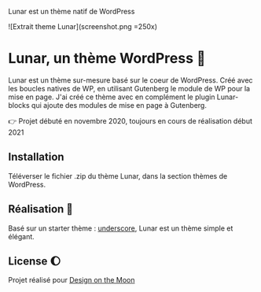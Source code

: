 Lunar est un thème natif de WordPress

![Extrait theme Lunar](screenshot.png =250x)

# Lunar, un thème WordPress :first_quarter_moon_with_face:

Lunar est un thème sur-mesure basé sur le coeur de WordPress. Créé avec les boucles natives de WP, en utilisant Gutenberg le module de WP pour la mise en page. 
J'ai créé ce thème avec en complément le plugin Lunar-blocks qui ajoute des modules de mise en page à Gutenberg. 


:point_right: Projet débuté en novembre 2020, toujours en cours de réalisation début 2021

## Installation

Téléverser le fichier .zip du thème Lunar, dans la section thèmes de WordPress.


## Réalisation :construction_worker:

Basé sur un starter thème : [underscore](https://underscores.me/), Lunar est un thème simple et élégant. 




## License :moon:
Projet réalisé pour [Design on the Moon](https://www.design-onthemoon.com/)